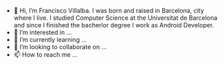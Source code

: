 - 👋 Hi, I’m Francisco Villalba. I was born and raised in Barcelona, city where I live. I studied Computer Science at the Universitat de Barcelona
and since I finished the bacherlor degree I work as Android Developer.
- 👀 I’m interested in ...
- 🌱 I’m currently learning ...
- 💞️ I’m looking to collaborate on ...
- 📫 How to reach me ...

<!---
fvillalbacar/fvillalbacar is a ✨ special ✨ repository because its `README.md` (this file) appears on your GitHub profile.
You can click the Preview link to take a look at your changes.
--->

